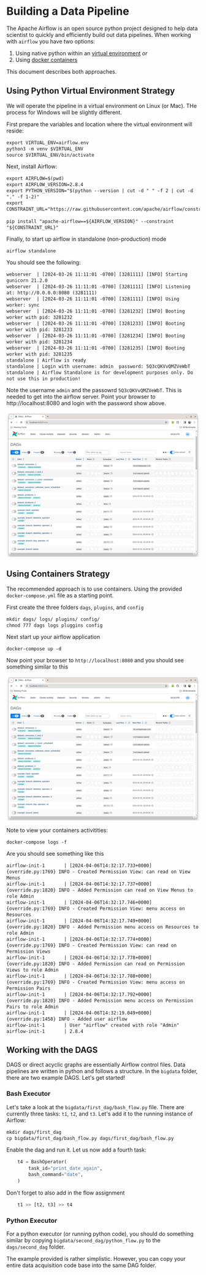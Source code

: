 # Building a Data Pipeline

The Apache Airflow is an open source python project designed to help data scientist to quickly and efficiently build out data pipelines.  When working with `airflow` you have two options:

1. Using native python within an [virtual environment](#using-python-virtual-environment-strategy) _or_
2. Using [docker containers](#using-containers-strategy)

This document describes both approaches.

## Using Python Virtual Environment Strategy

We will operate the pipeline in a virtual environment on Linux (or Mac). THe process for Windows will be slightly different.

First prepare the variables and location where the virtual environment will reside:

```
export VIRTUAL_ENV=airflow.env
python3 -m venv $VIRTUAL_ENV
source $VIRTUAL_ENV/bin/activate
```

Next, install Airflow:

```
export AIRFLOW=$(pwd)
export AIRFLOW_VERSION=2.8.4
export PYTHON_VERSION="$(python --version | cut -d " " -f 2 | cut -d "." -f 1-2)"
export CONSTRAINT_URL="https://raw.githubusercontent.com/apache/airflow/constraints-${AIRFLOW_VERSION}/constraints-${PYTHON_VERSION}.txt"

pip install "apache-airflow==${AIRFLOW_VERSION}" --constraint "${CONSTRAINT_URL}"
```

Finally, to start up airflow in standalone (non-production) mode

```
airflow standalone
```

You should see the following:

```
webserver  | [2024-03-26 11:11:01 -0700] [3281111] [INFO] Starting gunicorn 21.2.0
webserver  | [2024-03-26 11:11:01 -0700] [3281111] [INFO] Listening at: http://0.0.0.0:8080 (3281111)
webserver  | [2024-03-26 11:11:01 -0700] [3281111] [INFO] Using worker: sync
webserver  | [2024-03-26 11:11:01 -0700] [3281232] [INFO] Booting worker with pid: 3281232
webserver  | [2024-03-26 11:11:01 -0700] [3281233] [INFO] Booting worker with pid: 3281233
webserver  | [2024-03-26 11:11:01 -0700] [3281234] [INFO] Booting worker with pid: 3281234
webserver  | [2024-03-26 11:11:01 -0700] [3281235] [INFO] Booting worker with pid: 3281235
standalone | Airflow is ready
standalone | Login with username: admin  password: 5Q3cQKVvQMZVeWbT
standalone | Airflow Standalone is for development purposes only. Do not use this in production!
```

Note the username `admin` and the passowrd `5Q3cQKVvQMZVeWbT`.  This is needed to get into the airflow server.  Point your browser to http://localhost:8080 and login with the password show above.

![airflow](resources/airflow.png)

## Using Containers Strategy

The recommended approach is to use containers.  Using the provided `docker-compose.yml` file as a starting point. 

First create the three folders `dags`, `plugins`, and `config`

```
mkdir dags/ logs/ plugins/ config/
chmod 777 dags logs pluggins config
```

Next start up your airflow application

```
docker-compose up -d
```

Now point your browser to `http://localhost:8080` and you should see something similar to this

![airflow](resources/airflow.png)

Note to view your containers activitities:

```
docker-compose logs -f
```

Are you should see something like this

```
airflow-init-1       | [2024-04-06T14:32:17.733+0000] {override.py:1769} INFO - Created Permission View: can read on View Menus
airflow-init-1       | [2024-04-06T14:32:17.737+0000] {override.py:1820} INFO - Added Permission can read on View Menus to role Admin
airflow-init-1       | [2024-04-06T14:32:17.746+0000] {override.py:1769} INFO - Created Permission View: menu access on Resources
airflow-init-1       | [2024-04-06T14:32:17.749+0000] {override.py:1820} INFO - Added Permission menu access on Resources to role Admin
airflow-init-1       | [2024-04-06T14:32:17.774+0000] {override.py:1769} INFO - Created Permission View: can read on Permission Views
airflow-init-1       | [2024-04-06T14:32:17.778+0000] {override.py:1820} INFO - Added Permission can read on Permission Views to role Admin
airflow-init-1       | [2024-04-06T14:32:17.788+0000] {override.py:1769} INFO - Created Permission View: menu access on Permission Pairs
airflow-init-1       | [2024-04-06T14:32:17.792+0000] {override.py:1820} INFO - Added Permission menu access on Permission Pairs to role Admin
airflow-init-1       | [2024-04-06T14:32:19.049+0000] {override.py:1458} INFO - Added user airflow
airflow-init-1       | User "airflow" created with role "Admin"
airflow-init-1       | 2.8.4
```

## Working with the DAGS

DAGS or direct acyclic graphs are essentially Airflow control files.  Data pipelines are written in python and follows a structure.  In the `bigdata` folder, there are two example DAGS.  Let's get started!

### Bash Executor

Let's take a look at the `bigdata/first_dag/bash_flow.py` file. There are currently three tasks: `t1`, `t2`, and `t3`.  Let's add it to the running instance of Airflow:

```
mkdir dags/first_dag
cp bigdata/first_dag/bash_flow.py dags/first_dag/bash_flow.py
```
Enable the dag and run it.  Let us now add a fourth task:

```python
    t4 = BashOperator(
        task_id="print_date_again",
        bash_command="date",
    )
```

Don't forget to also add in the flow assignment

```python
    t1 >> [t2, t3] >> t4
```    

### Python Executor

For a python executor (or running python code), you should do something similar by copying `bigdata/second_dag/python_flow.py` to the `dags/second_dag` folder.

The example provided is rather simplistic. However, you can copy your entire data acquisition code base into the same DAG folder.


